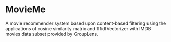 # MovieMe
A movie recommender system based upon content-based filtering using the applications of cosine similarity matrix and TfidfVectorizer with IMDB movies data subset provided by GroupLens.
